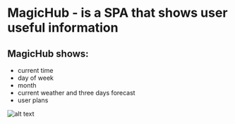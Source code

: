 # MagicHub - is a SPA that shows user useful information

## MagicHub shows:
- current time
- day of week
- month
- current weather and three days forecast
- user plans

![alt text](https://lh3.googleusercontent.com/HGg9WHLK9K6-9fRu_I9jFyLNpS-5Kyg67TdS-wu6TRw6Ove1LjpWXxwenR2IOM72D6xvrH2AwTmx33NOOY-BzOjxkdV_0aIluNgfCzAdcvrmk4xowhXEHdPO48hvN5qm5bcYVQKiK_utLQKPdh8sKeTAv8gIaqPErEJdH_0UyBaPjlrEQqzH8S-9jXO18ucxDaYR5T0j7rBUhEX-_HlpZGo0nHxY27Lsqp4w1o8uB3HNNEe4jde45CgR8xsoAdLQiAIIBoFTzig1nLIrzOexiWPX31q4B0C1cC2qHK1kYMmeDyh-EZr8ijArgxY8adIxs5LU9mUPR6vpg32ov092chBzcK_R7KXXklM7V1b3TKL93EVRO1A-sKN4MGm_ZfLDjyyBEOE-u04CrF0qpQ40wJOs56CevYbFA-8Re6eyKwzLd54cOdS4WjIM1ugOXgldqMDF-eYo8Gxqg9TX58eSjXPNcegCWd8uQFHUkovSEDNJyzJBUPQivc-PWnfqsaxF8XT3hleGqia47q4BdDcmpis78_q863e1V9kCjjNJtW9BVIiwnu_3xGN8Yr2VyKGAp710P5NRlx9UtgTB5esFwpqBuCh-2YLv6K_UmJgyeVkvRgBDSDtYshwrHK4qidBYNaVxnpcZyes7qZXa2Mboxy1hiu2RIurwY5Sxe8IeNc5S3vn4apKNQkzTsmmehowmxnra6clYJHAkG1tcNr-0TMs=w1677-h943-no?authuser=0)
